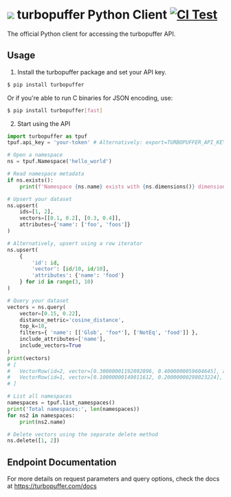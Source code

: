 ![](https://github.com/turbopuffer/turbopuffer-python/assets/1594638/0482aa50-4665-4998-afd3-78afe56b52f3) turbopuffer Python Client [![CI Test](https://github.com/turbopuffer/turbopuffer-python/actions/workflows/ci_test.yml/badge.svg)](https://github.com/turbopuffer/turbopuffer-python/actions/workflows/ci_test.yml)
=========================

The official Python client for accessing the turbopuffer API.

Usage
-----

1. Install the turbopuffer package and set your API key.
```sh
$ pip install turbopuffer
```
Or if you're able to run C binaries for JSON encoding, use:
```sh
$ pip install turbopuffer[fast]
```

2. Start using the API
```py
import turbopuffer as tpuf
tpuf.api_key = 'your-token' # Alternatively: export=TURBOPUFFER_API_KEY=your-token

# Open a namespace
ns = tpuf.Namespace('hello_world')

# Read namespace metadata
if ns.exists():
    print(f'Namespace {ns.name} exists with {ns.dimensions()} dimensions and approximately {ns.approx_count()} vectors.')

# Upsert your dataset
ns.upsert(
    ids=[1, 2],
    vectors=[[0.1, 0.2], [0.3, 0.4]],
    attributes={'name': ['foo', 'foos']}
)

# Alternatively, upsert using a row iterator
ns.upsert(
    {
        'id': id,
        'vector': [id/10, id/10],
        'attributes': {'name': 'food'}
    } for id in range(3, 10)
)

# Query your dataset
vectors = ns.query(
    vector=[0.15, 0.22],
    distance_metric='cosine_distance',
    top_k=10,
    filters={ 'name': [['Glob', 'foo*'], ['NotEq', 'food']] },
    include_attributes=['name'],
    include_vectors=True
)
print(vectors)
# [
#   VectorRow(id=2, vector=[0.30000001192092896, 0.4000000059604645], attributes={'name': 'foos'}, dist=0.001016080379486084),
#   VectorRow(id=1, vector=[0.10000000149011612, 0.20000000298023224], attributes={'name': 'foo'}, dist=0.009067952632904053)
# ]

# List all namespaces
namespaces = tpuf.list_namespaces()
print('Total namespaces:', len(namespaces))
for ns2 in namespaces:
    print(ns2.name)

# Delete vectors using the separate delete method
ns.delete([1, 2])
```

Endpoint Documentation
----------------------

For more details on request parameters and query options, check the docs at https://turbopuffer.com/docs
